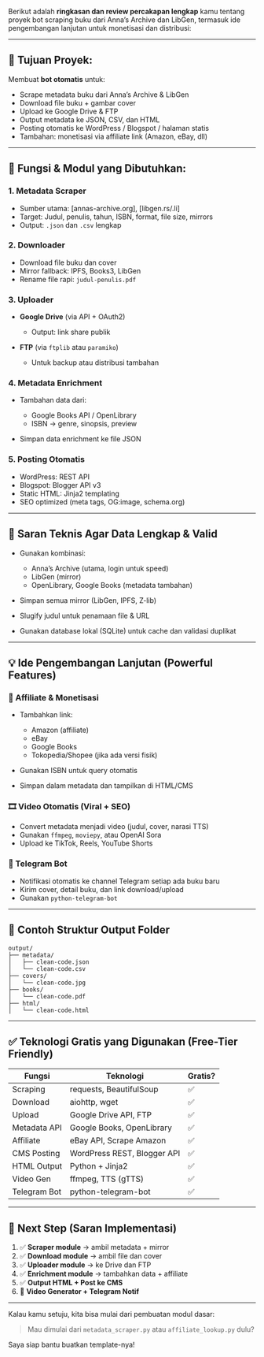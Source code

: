 Berikut adalah **ringkasan dan review percakapan lengkap** kamu tentang proyek bot scraping buku dari Anna’s Archive dan LibGen, termasuk ide pengembangan lanjutan untuk monetisasi dan distribusi:

---

## 🧠 **Tujuan Proyek:**

Membuat **bot otomatis** untuk:

* Scrape metadata buku dari Anna’s Archive & LibGen
* Download file buku + gambar cover
* Upload ke Google Drive & FTP
* Output metadata ke JSON, CSV, dan HTML
* Posting otomatis ke WordPress / Blogspot / halaman statis
* Tambahan: monetisasi via affiliate link (Amazon, eBay, dll)

---

## 🔧 **Fungsi & Modul yang Dibutuhkan:**

### 1. **Metadata Scraper**

* Sumber utama: \[annas-archive.org], \[libgen.rs/.li]
* Target: Judul, penulis, tahun, ISBN, format, file size, mirrors
* Output: `.json` dan `.csv` lengkap

### 2. **Downloader**

* Download file buku dan cover
* Mirror fallback: IPFS, Books3, LibGen
* Rename file rapi: `judul-penulis.pdf`

### 3. **Uploader**

* **Google Drive** (via API + OAuth2)

  * Output: link share publik
* **FTP** (via `ftplib` atau `paramiko`)

  * Untuk backup atau distribusi tambahan

### 4. **Metadata Enrichment**

* Tambahan data dari:

  * Google Books API / OpenLibrary
  * ISBN → genre, sinopsis, preview
* Simpan data enrichment ke file JSON

### 5. **Posting Otomatis**

* WordPress: REST API
* Blogspot: Blogger API v3
* Static HTML: Jinja2 templating
* SEO optimized (meta tags, OG\:image, schema.org)

---

## 🔎 **Saran Teknis Agar Data Lengkap & Valid**

* Gunakan kombinasi:

  * Anna’s Archive (utama, login untuk speed)
  * LibGen (mirror)
  * OpenLibrary, Google Books (metadata tambahan)
* Simpan semua mirror (LibGen, IPFS, Z-lib)
* Slugify judul untuk penamaan file & URL
* Gunakan database lokal (SQLite) untuk cache dan validasi duplikat

---

## 💡 **Ide Pengembangan Lanjutan (Powerful Features)**

### 🔗 Affiliate & Monetisasi

* Tambahkan link:

  * Amazon (affiliate)
  * eBay
  * Google Books
  * Tokopedia/Shopee (jika ada versi fisik)
* Gunakan ISBN untuk query otomatis
* Simpan dalam metadata dan tampilkan di HTML/CMS

### 🎞️ Video Otomatis (Viral + SEO)

* Convert metadata menjadi video (judul, cover, narasi TTS)
* Gunakan `ffmpeg`, `moviepy`, atau OpenAI Sora
* Upload ke TikTok, Reels, YouTube Shorts

### 🤖 Telegram Bot

* Notifikasi otomatis ke channel Telegram setiap ada buku baru
* Kirim cover, detail buku, dan link download/upload
* Gunakan `python-telegram-bot`

---

## 📂 Contoh Struktur Output Folder

```
output/
├── metadata/
│   ├── clean-code.json
│   └── clean-code.csv
├── covers/
│   └── clean-code.jpg
├── books/
│   └── clean-code.pdf
├── html/
│   └── clean-code.html
```

---

## ✅ Teknologi Gratis yang Digunakan (Free-Tier Friendly)

| Fungsi       | Teknologi                   | Gratis? |
| ------------ | --------------------------- | ------- |
| Scraping     | requests, BeautifulSoup     | ✅       |
| Download     | aiohttp, wget               | ✅       |
| Upload       | Google Drive API, FTP       | ✅       |
| Metadata API | Google Books, OpenLibrary   | ✅       |
| Affiliate    | eBay API, Scrape Amazon     | ✅       |
| CMS Posting  | WordPress REST, Blogger API | ✅       |
| HTML Output  | Python + Jinja2             | ✅       |
| Video Gen    | ffmpeg, TTS (gTTS)          | ✅       |
| Telegram Bot | python-telegram-bot         | ✅       |

---

## 📌 Next Step (Saran Implementasi)

1. ✅ **Scraper module** → ambil metadata + mirror
2. ✅ **Download module** → ambil file dan cover
3. ✅ **Uploader module** → ke Drive dan FTP
4. ✅ **Enrichment module** → tambahkan data + affiliate
5. ✅ **Output HTML + Post ke CMS**
6. 🔁 **Video Generator + Telegram Notif**

---

Kalau kamu setuju, kita bisa mulai dari pembuatan modul dasar:

> Mau dimulai dari `metadata_scraper.py` atau `affiliate_lookup.py` dulu?

Saya siap bantu buatkan template-nya!
